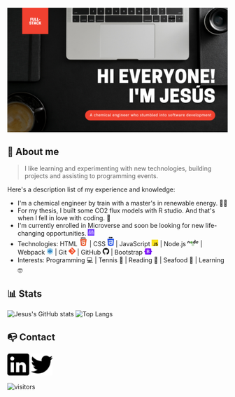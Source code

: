 ![Banner](./images/banner.png)

## 🧔 About me
> I like learning and experimenting with new technologies, building projects and assisting to programming events.

Here's a description list of my experience and knowledge:

- I'm a chemical engineer by train with a master's in renewable energy. 👷🏻
- For my thesis, I built some CO2 flux models with R studio. And that's when I fell in love with coding. 📙
- I'm currently enrolled in Microverse and soon be looking for new life-changing opportunities. <a href="https://www.microverse.org/" target="_blank"><img src="./images/microverse.png" width="15px" alt="Microverse" title="Microverse"></a>
- Technologies: HTML <a href="https://html.com/" target="_blank"><img src="./images/html.svg" width="20px" alt="HTML5" title="HTML5"></a> | CSS <a href="https://www.w3.org/Style/CSS/Overview.en.html" target="_blank"><img src="./images/css.svg" width="15px" alt="CSS3" title="CSS3"></a> | JavaScript <a href="https://www.javascript.com/" target="_blank"><img src="./images/javascript.svg" width="15px" alt="JavaScript" title="JavaScript"></a> | Node.js <a href="https://nodejs.org/" target="_blank"><img src="./images/nodejs.svg" width="25px" alt="NodeJS" title="NodeJS"></a> | Webpack <a href="https://webpack.js.org/" target="_blank"><img src="./images/webpack.png" width="15px" alt="Webpack" title="Webpack"></a> | Git <a href="https://git-scm.com/" target="_blank"><img src="./images/git.png" width="16px" alt="Git" title="Git"></a> | GitHub <a href="https://github.com/" target="_blank"><img src="./images/github.png" width="15px" alt="GitHub" title="GitHUb"></a> | Bootstrap <a href="https://getbootstrap.com/" target="_blank"><img src="./images/bootstrap.svg" width="18px" alt="Bootstrap" title="Bootstrap"></a>
- Interests: Programming 💻 | Tennis 🎾 | Reading 📕 | Seafood 🦐 | Learning 🤓

## 📊 Stats
![Jesus's GitHub stats](https://github-readme-stats.vercel.app/api?username=jevazquezb&count_private=true&show_icons=true&theme=codeSTACKr)
![Top Langs](https://github-readme-stats.vercel.app/api/top-langs/?username=jevazquezb&langs_count=3&layout=compact&theme=codeSTACKr)

## 📭 Contact
<code><a href="https://www.linkedin.com/in/jevazquezb/" target="_blank"><img src="./images/linkedin.png" width="50px" alt="LinkedIn logo" title="LinkedIn"></a></code>
<a href="https://twitter.com/javb_1187" target="_blank"><img src="./images/twitter.svg" width="50px" alt="LinkedIn logo" title="LinkedIn"></a>

![visitors](https://visitor-badge.glitch.me/badge?page_id=jevazquezb.jevazquezb&left_color=black&right_color=darkorange)


<!--
**jevazquezb/jevazquezb** is a ✨ _special_ ✨ repository because its `README.md` (this file) appears on your GitHub profile.

Here are some ideas to get you started:

- 🔭 I’m currently working on ...
- 🌱 I’m currently learning ...
- 👯 I’m looking to collaborate on ...
- 🤔 I’m looking for help with ...
- 💬 Ask me about ...
- 📫 How to reach me: ...
- 😄 Pronouns: ...
- ⚡ Fun fact: ...
-->
